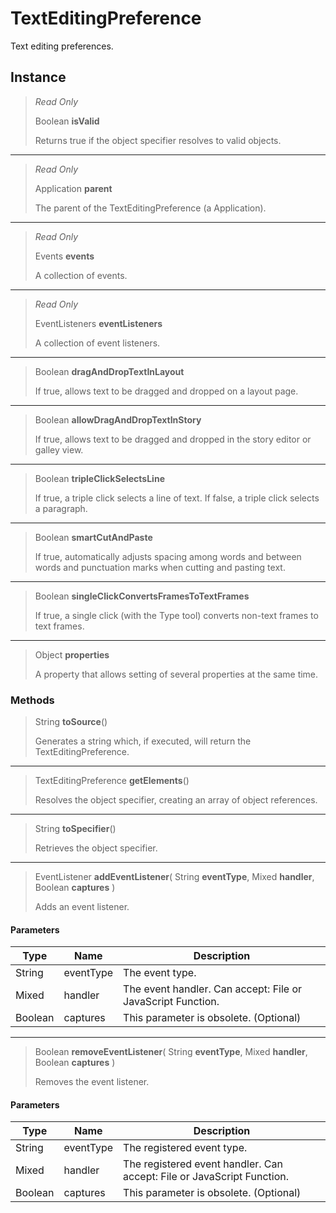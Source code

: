 # TextEditingPreference
Text editing preferences.

## Instance
> *Read Only* 
> 
> Boolean **isValid** 
>
> Returns true if the object specifier resolves to valid objects.
*** 
> *Read Only* 
> 
> Application **parent** 
>
> The parent of the TextEditingPreference (a Application).
*** 
> *Read Only* 
> 
> Events **events** 
>
> A collection of events.
*** 
> *Read Only* 
> 
> EventListeners **eventListeners** 
>
> A collection of event listeners.
*** 
> Boolean **dragAndDropTextInLayout** 
>
> If true, allows text to be dragged and dropped on a layout page.
*** 
> Boolean **allowDragAndDropTextInStory** 
>
> If true, allows text to be dragged and dropped in the story editor or galley view.
*** 
> Boolean **tripleClickSelectsLine** 
>
> If true, a triple click selects a line of text. If false, a triple click selects a paragraph.
*** 
> Boolean **smartCutAndPaste** 
>
> If true, automatically adjusts spacing among words and between words and punctuation marks when cutting and pasting text.
*** 
> Boolean **singleClickConvertsFramesToTextFrames** 
>
> If true, a single click (with the Type tool) converts non-text frames to text frames.
*** 
> Object **properties** 
>
> A property that allows setting of several properties at the same time.

### Methods
> String **toSource**()
> 
> Generates a string which, if executed, will return the TextEditingPreference.
*** 
> TextEditingPreference **getElements**()
> 
> Resolves the object specifier, creating an array of object references.
*** 
> String **toSpecifier**()
> 
> Retrieves the object specifier.
*** 
> EventListener **addEventListener**( String **eventType**, Mixed **handler**, Boolean **captures** )
> 
> Adds an event listener.
#### Parameters
| Type | Name | Description |
|---|---|---|
| String | eventType | The event type. |
| Mixed | handler | The event handler. Can accept: File or JavaScript Function. |
| Boolean | captures | This parameter is obsolete. (Optional) |

*** 
> Boolean **removeEventListener**( String **eventType**, Mixed **handler**, Boolean **captures** )
> 
> Removes the event listener.
#### Parameters
| Type | Name | Description |
|---|---|---|
| String | eventType | The registered event type. |
| Mixed | handler | The registered event handler. Can accept: File or JavaScript Function. |
| Boolean | captures | This parameter is obsolete. (Optional) |


